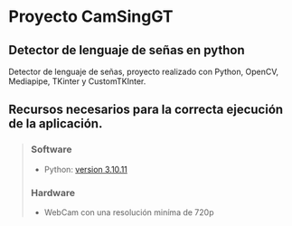 # Proyecto CamSingGT 

## Detector de lenguaje de señas en python

Detector de lenguaje de señas, proyecto realizado con Python, OpenCV, Mediapipe, TKinter y CustomTKInter.  

## Recursos necesarios para la correcta ejecución de la aplicación.

> ### Software
>  
> - Python: [version 3.10.11](https://www.python.org/downloads/release/python-31011/)
>
> ### Hardware
>
> - WebCam con una resolución miníma de 720p